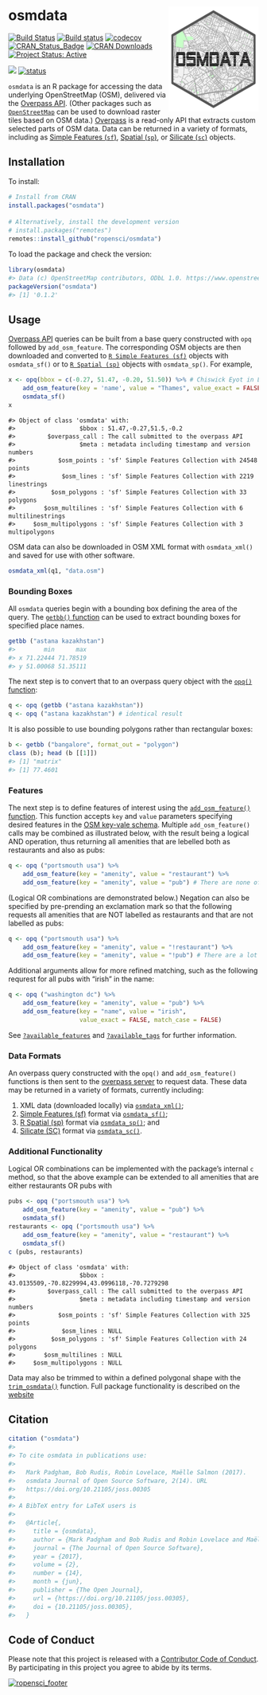 <!-- README.md is generated from README.Rmd. Please edit that file -->

# osmdata <a href='https://docs.ropensci.org/osmdata/'><img src='man/figures/osmhex.png' align="right" height=210 width=182/></a>

[![Build
Status](https://travis-ci.org/ropensci/osmdata.svg?branch=master)](https://travis-ci.org/ropensci/osmdata)
[![Build
status](https://ci.appveyor.com/api/projects/status/github/ropensci/osmdata?svg=true)](https://ci.appveyor.com/project/ropensci/osmdata)
[![codecov](https://codecov.io/gh/ropensci/osmdata/branch/master/graph/badge.svg)](https://codecov.io/gh/ropensci/osmdata)
[![CRAN\_Status\_Badge](http://www.r-pkg.org/badges/version/osmdata)](http://cran.r-project.org/web/packages/osmdata)
[![CRAN
Downloads](http://cranlogs.r-pkg.org/badges/grand-total/osmdata?color=orange)](http://cran.r-project.org/package=osmdata)
[![Project Status:
Active](http://www.repostatus.org/badges/latest/active.svg)](http://www.repostatus.org/#active)

<!--![](./man/figures/title.png)-->

[![](https://badges.ropensci.org/103_status.svg)](https://github.com/ropensci/onboarding/issues/103)
[![status](http://joss.theoj.org/papers/0f59fb7eaeb2004ea510d38c00051dd3/status.svg)](http://joss.theoj.org/papers/0f59fb7eaeb2004ea510d38c00051dd3)

`osmdata` is an R package for accessing the data underlying
OpenStreetMap (OSM), delivered via the [Overpass
API](https://wiki.openstreetmap.org/wiki/Overpass_API). (Other packages
such as
[`OpenStreetMap`](https://cran.r-project.org/web/packages/OpenStreetMap/index.html)
can be used to download raster tiles based on OSM data.)
[Overpass](https://overpass-turbo.eu) is a read-only API that extracts
custom selected parts of OSM data. Data can be returned in a variety of
formats, including as [Simple Features
(`sf`)](https://cran.r-project.org/package=sf), [Spatial
(`sp`)](https://cran.r-project.org/package=sp), or [Silicate
(`sc`)](https://github.com/hypertidy/silicate) objects.

## Installation

To install:

``` r
# Install from CRAN 
install.packages("osmdata")

# Alternatively, install the development version
# install.packages("remotes")
remotes::install_github("ropensci/osmdata")
```

To load the package and check the version:

``` r
library(osmdata)
#> Data (c) OpenStreetMap contributors, ODbL 1.0. https://www.openstreetmap.org/copyright
packageVersion("osmdata")
#> [1] '0.1.2'
```

## Usage

[Overpass API](https://wiki.openstreetmap.org/wiki/Overpass_API) queries
can be built from a base query constructed with `opq` followed by
`add_osm_feature`. The corresponding OSM objects are then downloaded and
converted to [`R Simple Features
(sf)`](https://cran.r-project.org/package=sf) objects with
`osmdata_sf()` or to [`R Spatial
(sp)`](https://cran.r-project.org/package=sp) objects with
`osmdata_sp()`. For example,

``` r
x <- opq(bbox = c(-0.27, 51.47, -0.20, 51.50)) %>% # Chiswick Eyot in London, U.K.
    add_osm_feature(key = 'name', value = "Thames", value_exact = FALSE) %>%
    osmdata_sf()
x
```

    #> Object of class 'osmdata' with:
    #>                  $bbox : 51.47,-0.27,51.5,-0.2
    #>         $overpass_call : The call submitted to the overpass API
    #>                  $meta : metadata including timestamp and version numbers
    #>            $osm_points : 'sf' Simple Features Collection with 24548 points
    #>             $osm_lines : 'sf' Simple Features Collection with 2219 linestrings
    #>          $osm_polygons : 'sf' Simple Features Collection with 33 polygons
    #>        $osm_multilines : 'sf' Simple Features Collection with 6 multilinestrings
    #>     $osm_multipolygons : 'sf' Simple Features Collection with 3 multipolygons

OSM data can also be downloaded in OSM XML format with `osmdata_xml()`
and saved for use with other software.

``` r
osmdata_xml(q1, "data.osm")
```

### Bounding Boxes

All `osmdata` queries begin with a bounding box defining the area of the
query. The [`getbb()`
function](https://docs.ropensci.org/osmdata/reference/getbb.html) can be
used to extract bounding boxes for specified place names.

``` r
getbb ("astana kazakhstan")
#>        min      max
#> x 71.22444 71.78519
#> y 51.00068 51.35111
```

The next step is to convert that to an overpass query object with the
[`opq()`
function](https://docs.ropensci.org/osmdata/reference/opq.html):

``` r
q <- opq (getbb ("astana kazakhstan"))
q <- opq ("astana kazakhstan") # identical result
```

It is also possible to use bounding polygons rather than rectangular
boxes:

``` r
b <- getbb ("bangalore", format_out = "polygon")
class (b); head (b [[1]])
#> [1] "matrix"
#> [1] 77.4601
```

### Features

The next step is to define features of interest using the
[`add_osm_feature()`
function](https://docs.ropensci.org/osmdata/reference/add_osm_feature.html).
This function accepts `key` and `value` parameters specifying desired
features in the [OSM key-vale
schema](https://wiki.openstreetmap.org/wiki/Map_Features). Multiple
`add_osm_feature()` calls may be combined as illustrated below, with the
result being a logical AND operation, thus returning all amenities that
are lebelled both as restaurants and also as pubs:

``` r
q <- opq ("portsmouth usa") %>%
    add_osm_feature(key = "amenity", value = "restaurant") %>%
    add_osm_feature(key = "amenity", value = "pub") # There are none of these
```

(Logical OR combinations are demonstrated below.) Negation can also be
specified by pre-prending an exclamation mark so that the following
requests all amenities that are NOT labelled as restaurants and that are
not labelled as pubs:

``` r
q <- opq ("portsmouth usa") %>%
    add_osm_feature(key = "amenity", value = "!restaurant") %>%
    add_osm_feature(key = "amenity", value = "!pub") # There are a lot of these
```

Additional arguments allow for more refined matching, such as the
following requrest for all pubs with “irish” in the name:

``` r
q <- opq ("washington dc") %>%
    add_osm_feature(key = "amenity", value = "pub") %>%
    add_osm_feature(key = "name", value = "irish",
                    value_exact = FALSE, match_case = FALSE)
```

See
[`?available_features`](https://docs.ropensci.org/osmdata/reference/available_features.html)
and
[`?available_tags`](https://docs.ropensci.org/osmdata/reference/available_tags.html)
for further information.

### Data Formats

An overpass query constructed with the `opq()` and `add_osm_feature()`
functions is then sent to the [overpass
server](https://overpass-turbo.eu) to request data. These data may be
returned in a variety of formats, currently including:

1.  XML data (downloaded locally) via
    [`osmdata_xml()`](https://docs.ropensci.org/osmdata/reference/osmdata_xml.html);
2.  [Simple Features (sf)](https://cran.r-project.org/package=sf) format
    via
    [`osmdata_sf()`](https://docs.ropensci.org/osmdata/reference/osmdata_sf.html);
3.  [R Spatial (sp)](https://cran.r-project.org/package=sp) format via
    [`osmdata_sp()`](https://docs.ropensci.org/osmdata/reference/osmdata_sp.html);
    and
4.  [Silicate (SC)](https://github.com/hypertidy/silicate) format via
    [`osmdata_sc()`](https://docs.ropensci.org/osmdata/reference/osmdata_sc.html).

### Additional Functionality

Logical OR combinations can be implemented with the package’s internal
`c` method, so that the above example can be extended to all amenities
that are either restaurants OR pubs with

``` r
pubs <- opq ("portsmouth usa") %>%
    add_osm_feature(key = "amenity", value = "pub") %>%
    osmdata_sf()
restaurants <- opq ("portsmouth usa") %>%
    add_osm_feature(key = "amenity", value = "restaurant") %>%
    osmdata_sf()
c (pubs, restaurants)
```

    #> Object of class 'osmdata' with:
    #>                  $bbox : 43.0135509,-70.8229994,43.0996118,-70.7279298
    #>         $overpass_call : The call submitted to the overpass API
    #>                  $meta : metadata including timestamp and version numbers
    #>            $osm_points : 'sf' Simple Features Collection with 325 points
    #>             $osm_lines : NULL
    #>          $osm_polygons : 'sf' Simple Features Collection with 24 polygons
    #>        $osm_multilines : NULL
    #>     $osm_multipolygons : NULL

Data may also be trimmed to within a defined polygonal shape with the
[`trim_osmdata()`](https://docs.ropensci.org/osmdata/reference/trim_osmdata.html)
function. Full package functionality is described on the
[website](https://docs.ropensci.org/osmdata/)

## Citation

``` r
citation ("osmdata")
#> 
#> To cite osmdata in publications use:
#> 
#>   Mark Padgham, Bob Rudis, Robin Lovelace, Maëlle Salmon (2017).
#>   osmdata Journal of Open Source Software, 2(14). URL
#>   https://doi.org/10.21105/joss.00305
#> 
#> A BibTeX entry for LaTeX users is
#> 
#>   @Article{,
#>     title = {osmdata},
#>     author = {Mark Padgham and Bob Rudis and Robin Lovelace and Maëlle Salmon},
#>     journal = {The Journal of Open Source Software},
#>     year = {2017},
#>     volume = {2},
#>     number = {14},
#>     month = {jun},
#>     publisher = {The Open Journal},
#>     url = {https://doi.org/10.21105/joss.00305},
#>     doi = {10.21105/joss.00305},
#>   }
```

## Code of Conduct

Please note that this project is released with a [Contributor Code of
Conduct](CODE_OF_CONDUCT.md). By participating in this project you agree
to abide by its terms.

[![ropensci\_footer](https://ropensci.org/public_images/github_footer.png)](https://ropensci.org)
